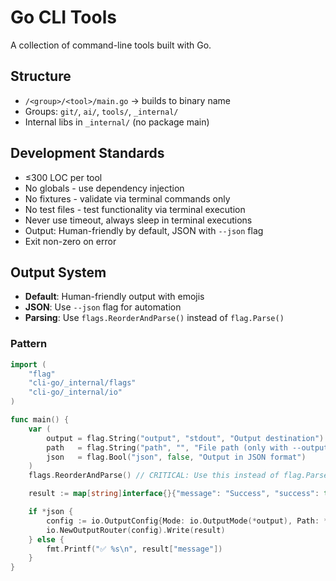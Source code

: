 # Go CLI Tools

A collection of command-line tools built with Go.

## Structure

- `/<group>/<tool>/main.go` → builds to binary name
- Groups: `git/`, `ai/`, `tools/`, `_internal/`
- Internal libs in `_internal/` (no package main)

## Development Standards

- ≤300 LOC per tool
- No globals - use dependency injection
- No fixtures - validate via terminal commands only
- No test files - test functionality via terminal execution
- Never use timeout, always sleep in terminal executions
- Output: Human-friendly by default, JSON with `--json` flag
- Exit non-zero on error

## Output System

- **Default**: Human-friendly output with emojis
- **JSON**: Use `--json` flag for automation
- **Parsing**: Use `flags.ReorderAndParse()` instead of `flag.Parse()`

### Pattern

```go
import (
    "flag"
    "cli-go/_internal/flags"
    "cli-go/_internal/io"
)

func main() {
    var (
        output = flag.String("output", "stdout", "Output destination")
        path   = flag.String("path", "", "File path (only with --output=file)")
        json   = flag.Bool("json", false, "Output in JSON format")
    )
    flags.ReorderAndParse() // CRITICAL: Use this instead of flag.Parse()

    result := map[string]interface{}{"message": "Success", "success": true}

    if *json {
        config := io.OutputConfig{Mode: io.OutputMode(*output), Path: *path}
        io.NewOutputRouter(config).Write(result)
    } else {
        fmt.Printf("✅ %s\n", result["message"])
    }
}
```

